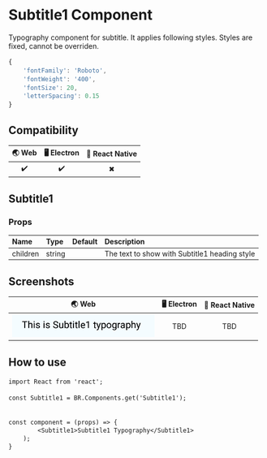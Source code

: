 
# Subtitle1 Component

Typography component for subtitle. It applies following styles. Styles are fixed, cannot be overriden.

```javascript
{
    'fontFamily': 'Roboto',
    'fontWeight': '400',
    'fontSize': 20,
    'letterSpacing': 0.15
}
```

## Compatibility

| 🌏 Web | 🖥 Electron | 📱 React Native |
| :----: | :---------: | :-------------: |
|✔️     |✔️        |   ✖          |

## Subtitle1

### Props

| Name     | Type      | Default | Description                |
| :------- | :-------- | :------ | :------------------------- |
| children | string |         | The text to show with Subtitle1 heading style

## Screenshots

| 🌏 Web | 🖥 Electron | 📱 React Native                             |
| :----: | :---------: | :-----------------------------------------: |
| ![Mobile Image](./screenshots/Subtitle1.png)  | TBD         | TBD |

## How to use

```react
import React from 'react';

const Subtitle1 = BR.Components.get('Subtitle1');


const component = (props) => {
        <Subtitle1>Subtitle1 Typography</Subtitle1>
    );
}

```